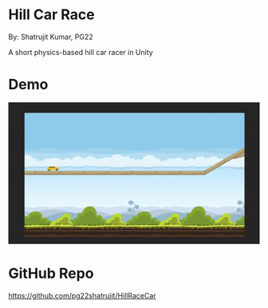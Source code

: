 # Hill Car Race

By: Shatrujit Kumar, PG22

A short physics-based hill car racer in Unity

# Demo
![Demo](https://github.com/pg22shatrujit/HillRaceCar/blob/main/demo.gif)

# GitHub Repo
https://github.com/pg22shatrujit/HillRaceCar
